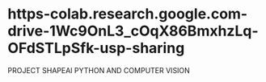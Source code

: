 # https-colab.research.google.com-drive-1Wc9OnL3_cOqX86BmxhzLq-OFdSTLpSfk-usp-sharing
PROJECT SHAPEAI PYTHON AND COMPUTER VISION
